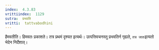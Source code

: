 ```yaml
---
index:  4.3.83
vrittiindex:  1129
sutra:  प्रभवति
vritti:  tattvabodhini 
---
```


हैमवतीति। हिमवतः प्रकाशते। तत्र प्रथमं दृश्यत इत्यर्थः। उत्पत्तिवचनस्तु प्रभवतिर्न गृह्यते, `तत्र जातः`इत्यतो भेदेन निर्देशात्।

